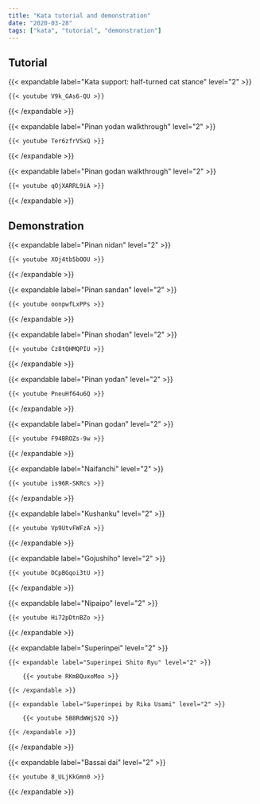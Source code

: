 ```yaml
---
title: "Kata tutorial and demonstration"
date: "2020-03-28"
tags: ["kata", "tutorial", "demonstration"]
---
```


## Tutorial

{{< expandable label="Kata support: half-turned cat stance" level="2" >}}

    {{< youtube V9k_GAs6-QU >}}

{{< /expandable >}}


{{< expandable label="Pinan yodan walkthrough" level="2" >}}

    {{< youtube Ter6zfrVSxQ >}}

{{< /expandable >}}


{{< expandable label="Pinan godan walkthrough" level="2" >}}

    {{< youtube qOjXARRL9iA >}}

{{< /expandable >}}



## Demonstration

{{< expandable label="Pinan nidan" level="2" >}}

    {{< youtube XOj4tb5bOOU >}}

{{< /expandable >}}


{{< expandable label="Pinan sandan" level="2" >}}

    {{< youtube oonpwfLxPPs >}}

{{< /expandable >}}


{{< expandable label="Pinan shodan" level="2" >}}

    {{< youtube Cz8tQHMQPIU >}}

{{< /expandable >}}


{{< expandable label="Pinan yodan" level="2" >}}

    {{< youtube PneuHf64u6Q >}}

{{< /expandable >}}


{{< expandable label="Pinan godan" level="2" >}}

    {{< youtube F94BROZs-9w >}}

{{< /expandable >}}


{{< expandable label="Naifanchi" level="2" >}}

    {{< youtube is96R-SKRcs >}}

{{< /expandable >}}


{{< expandable label="Kushanku" level="2" >}}

    {{< youtube Vp9UtvFWFzA >}}

{{< /expandable >}}


{{< expandable label="Gojushiho" level="2" >}}

    {{< youtube DCpBGqoi3tU >}}

{{< /expandable >}}


{{< expandable label="Nipaipo" level="2" >}}

    {{< youtube Hi72pDtnBZo >}}

{{< /expandable >}}


{{< expandable label="Superinpei" level="2" >}}

    {{< expandable label="Superinpei Shito Ryu" level="2" >}}

        {{< youtube RKmBQuxoMoo >}}

    {{< /expandable >}}
    
    {{< expandable label="Superinpei by Rika Usami" level="2" >}}

        {{< youtube 5B8RdWWjS2Q >}}

    {{< /expandable >}}
    
{{< /expandable >}}


{{< expandable label="Bassai dai" level="2" >}}

    {{< youtube 8_ULjKkGmn0 >}}

{{< /expandable >}}



    